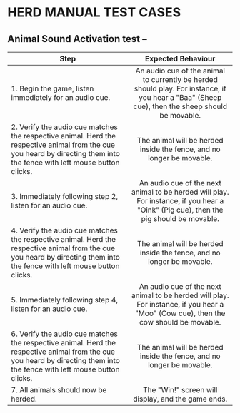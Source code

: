 # HERD MANUAL TEST CASES

## Animal Sound Activation test –

| Step        | Expected Behaviour |
| ------------- |:-------------:|
| 1. Begin the game, listen immediately for an audio cue. | An audio cue of the animal to currently be herded should play. For instance, if you hear a "Baa" (Sheep cue), then the sheep should be movable. |
| 2. Verify the audio cue matches the respective animal. Herd the respective animal from the cue you heard by directing them into the fence with left mouse button clicks. | The animal will be herded inside the fence, and no longer be movable. |
| 3. Immediately following step 2, listen for an audio cue. | An audio cue of the next animal to be herded will play. For instance, if you hear a "Oink" (Pig cue), then the pig should be movable. |
| 4. Verify the audio cue matches the respective animal. Herd the respective animal from the cue you heard by directing them into the fence with left mouse button clicks. | The animal will be herded inside the fence, and no longer be movable.|
| 5. Immediately following step 4, listen for an audio cue. | An audio cue of the next animal to be herded will play. For instance, if you hear a "Moo" (Cow cue), then the cow should be movable. |
| 6. Verify the audio cue matches the respective animal. Herd the respective animal from the cue you heard by directing them into the fence with left mouse button clicks. | The animal will be herded inside the fence, and no longer be movable.|
| 7. All animals should now be herded. | The "Win!" screen will display, and the game ends. |
